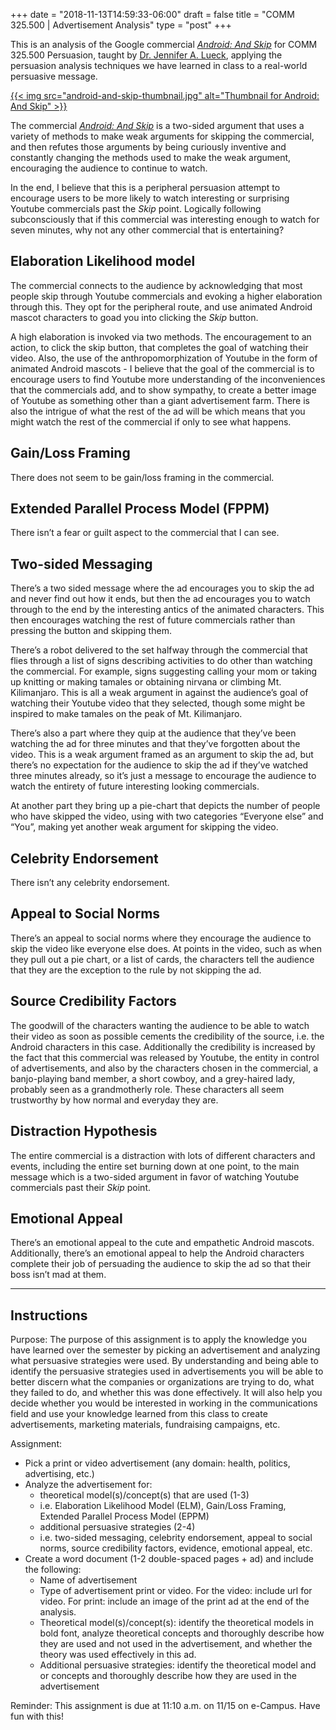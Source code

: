 +++
date = "2018-11-13T14:59:33-06:00"
draft = false
title = "COMM 325.500 | Advertisement Analysis"
type = "post"
+++

This is an analysis of the Google commercial [_Android: And Skip_][1] for COMM
325.500 Persuasion, taught by [Dr. Jennifer A. Lueck](https://comm.tamu.edu/jennifer-lueck/),
applying the persuasion analysis techniques we have learned in class to a
real-world persuasive message.

[{{< img src="android-and-skip-thumbnail.jpg" alt="Thumbnail for Android: And Skip" >}}][3]

The commercial [_Android: And Skip_][4] is a two-sided argument that uses a
variety of methods to make weak arguments for skipping the commercial, and then
refutes those arguments by being curiously inventive and constantly changing the
methods used to make the weak argument, encouraging the audience to continue to
watch.

In the end, I believe that this is a peripheral persuasion attempt to encourage
users to be more likely to watch interesting or surprising Youtube commercials
past the _Skip_ point. Logically following subconsciously that if this
commercial was interesting enough to watch for seven minutes, why not any other
commercial that is entertaining?

## Elaboration Likelihood model

The commercial connects to the audience by acknowledging that most people skip
through Youtube commercials and evoking a higher elaboration through this. They
opt for the peripheral route, and use animated Android mascot characters to goad
you into clicking the _Skip_ button.

A high elaboration is invoked via two methods. The encouragement to an action,
to click the skip button, that completes the goal of watching their video. Also,
the use of the anthropomorphization of Youtube in the form of animated Android
mascots - I believe that the goal of the commercial is to encourage users to
find Youtube more understanding of the inconveniences that the commercials add,
and to show sympathy, to create a better image of Youtube as something other
than a giant advertisement farm. There is also the intrigue of what the rest of
the ad will be which means that you might watch the rest of the commercial if
only to see what happens.

## Gain/Loss Framing

There does not seem to be gain/loss framing in the commercial.

## Extended Parallel Process Model (FPPM)

There isn’t a fear or guilt aspect to the commercial that I can see.

## Two-sided Messaging

There’s a two sided message where the ad encourages you to skip the ad and never
find out how it ends, but then the ad encourages you to watch through to the end
by the interesting antics of the animated characters. This then encourages
watching the rest of future commercials rather than pressing the button and
skipping them.

There’s a robot delivered to the set halfway through the commercial that flies
through a list of signs describing activities to do other than watching the
commercial. For example, signs suggesting calling your mom or taking up knitting
or making tamales or obtaining nirvana or climbing Mt. Kilimanjaro. This is all
a weak argument in against the audience’s goal of watching their Youtube video
that they selected, though some might be inspired to make tamales on the peak of
Mt. Kilimanjaro.

There’s also a part where they quip at the audience that they’ve been watching
the ad for three minutes and that they’ve forgotten about the video. This is a
weak argument framed as an argument to skip the ad, but there’s no expectation
for the audience to skip the ad if they’ve watched three minutes already, so
it’s just a message to encourage the audience to watch the entirety of future
interesting looking commercials.

At another part they bring up a pie-chart that depicts the number of people who
have skipped the video, using with two categories “Everyone else” and “You”,
making yet another weak argument for skipping the video.

## Celebrity Endorsement

There isn’t any celebrity endorsement.

## Appeal to Social Norms

There’s an appeal to social norms where they encourage the audience to skip the
video like everyone else does. At points in the video, such as when they pull
out a pie chart, or a list of cards, the characters tell the audience that they
are the exception to the rule by not skipping the ad.

## Source Credibility Factors

The goodwill of the characters wanting the audience to be able to watch their
video as soon as possible cements the credibility of the source, i.e. the
Android characters in this case. Additionally the credibility is increased by
the fact that this commercial was released by Youtube, the entity in control of
advertisements, and also by the characters chosen in the commercial, a
banjo-playing band member, a short cowboy, and a grey-haired lady, probably seen
as a grandmotherly role. These characters all seem trustworthy by how normal and
everyday they are.

## Distraction Hypothesis

The entire commercial is a distraction with lots of different characters and
events, including the entire set burning down at one point, to the main message
which is a two-sided argument in favor of watching Youtube commercials past
their _Skip_ point.

## Emotional Appeal

There’s an emotional appeal to the cute and empathetic Android mascots.
Additionally, there’s an emotional appeal to help the Android characters
complete their job of persuading the audience to skip the ad so that their boss
isn’t mad at them.

---

## Instructions

Purpose: The purpose of this assignment is to apply the knowledge you have
learned over the semester by picking an advertisement and analyzing what
persuasive strategies were used. By understanding and being able to identify the
persuasive strategies used in advertisements you will be able to better discern
what the companies or organizations are trying to do, what they failed to do,
and whether this was done effectively. It will also help you decide whether you
would be interested in working in the communications field and use your
knowledge learned from this class to create advertisements, marketing materials,
fundraising campaigns, etc.

Assignment:

- Pick a print or video advertisement (any domain: health, politics,
  advertising, etc.)
- Analyze the advertisement for:
  - theoretical model(s)/concept(s) that are used (1-3)
  - i.e. Elaboration Likelihood Model (ELM), Gain/Loss Framing, Extended
    Parallel Process Model (EPPM)
  - additional persuasive strategies (2-4)
  - i.e. two-sided messaging, celebrity endorsement, appeal to social norms,
    source credibility factors, evidence, emotional appeal, etc.
- Create a word document (1-2 double-spaced pages + ad) and include the
  following:
  - Name of advertisement
  - Type of advertisement print or video. For the video: include url for video.
    For print: include an image of the print ad at the end of the analysis.
  - Theoretical model(s)/concept(s): identify the theoretical models in bold
    font, analyze theoretical concepts and thoroughly describe how they are used
    and not used in the advertisement, and whether the theory was used
    effectively in this ad.
  - Additional persuasive strategies: identify the theoretical model and or
    concepts and thoroughly describe how they are used in the advertisement

Reminder: This assignment is due at 11:10 a.m. on 11/15 on e-Campus. Have fun with this!

[1]: https://youtu.be/rDPopoBL698
[3]: https://youtu.be/rDPopoBL698
[4]: https://youtu.be/rDPopoBL698
